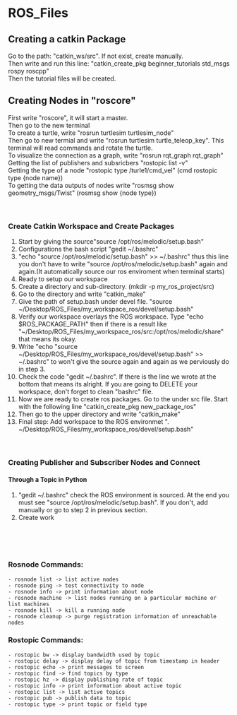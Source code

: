 # ROS_Files

## Creating a catkin Package
Go to the path: "catkin_ws/src". If not exist, create manually.<br>
Then write and run this line: "catkin_create_pkg beginner_tutorials std_msgs rospy roscpp"<br>
Then the tutorial files will be created.<br>

## Creating Nodes in "roscore"
First write "roscore", it will start a master.<br>
Then go to the new terminal<br>
To create a turtle, write "rosrun turtlesim turtlesim_node"<br>
Then go to new termial and write "rosrun turtlesim turtle_teleop_key". This terminal will read commands and rotate the turtle.<br>
To visualize the connection as a graph, write "rosrun rqt_graph rqt_graph"<br>
Getting the list of publishers and subsricbers "rostopic list -v"<br>
Getting the type of a node "rostopic type /turle1/cmd_vel" (cmd rostopic type {node name})<br>
To getting the data outputs of nodes write "rosmsg show geometry_msgs/Twist" (rosmsg show {node type})<br><br><br>

### Create Catkin Workspace and Create Packages
1. Start by giving the source"source /opt/ros/melodic/setup.bash"
2. Configurations the bash script "gedit ~/.bashrc"
3. "echo "source /opt/ros/melodic/setup.bash" >> ~/.bashrc" thus this line you don't have to write "source /opt/ros/melodic/setup.bash" again and again.(It automatically source our ros enviroment when terminal starts)
4. Ready to setup our workspace
5. Create a directory and sub-directory. (mkdir -p my_ros_project/src)
6. Go to the directory and write "catkin_make"
7. Give the path of setup.bash under devel file. "source ~/Desktop/ROS_Files/my_workspace_ros/devel/setup.bash"
8. Verify our workspace overlays the ROS workspace. Type "echo $ROS_PACKAGE_PATH" then if there is a result like "~/Desktop/ROS_Files/my_workspace_ros/src:/opt/ros/melodic/share" that means its okay.
9. Write "echo "source ~/Desktop/ROS_Files/my_workspace_ros/devel/setup.bash" >> ~/.bashrc" to won't give the source again and again as we perviously do in step 3.
10. Check the code "gedit ~/.bashrc". If there is the line we wrote at the bottom that means its alright. If you are going to DELETE your workspace, don't forget to clean "bashrc" file.
11. Now we are ready to create ros packages. Go to the under src file. Start with the following line "catkin_create_pkg new_package_ros"
12. Then go to the upper directory and write "catkin_make" 
13. Final step: Add workspace to the ROS environmet ". ~/Desktop/ROS_Files/my_workspace_ros/devel/setup.bash"
<br><br><br>
### Creating Publisher and Subscriber Nodes and Connect
#### Through a Topic in Python

1. "gedit ~/.bashrc" check the ROS environment is sourced. At the end you must see "source /opt/ros/melodic/setup.bash". If you don't, add manually or go to step 2 in previous section.
2. Create work



<br><br><br>

### Rosnode Commands:
	- rosnode list -> list active nodes
	- rosnode ping -> test connectivity to node
	- rosnode info -> print information about node
	- rosnode machine -> list nodes running on a particular machine or list machines
	- rosnode kill -> kill a running node
	- rosnode cleanup -> purge registration information of unreachable nodes

### Rostopic Commands:
	- rostopic bw -> display bandwidth used by topic
	- rostopic delay -> display delay of topic from timestamp in header
	- rostopic echo -> print messages to screen
	- rostopic find -> find topics by type
	- rostopic hz -> display publishing rate of topic
	- rostopic info -> print information about active topic
	- rostopic list -> list active topics
	- rostopic pub -> publish data to topic
	- rostopic type -> print topic or field type


